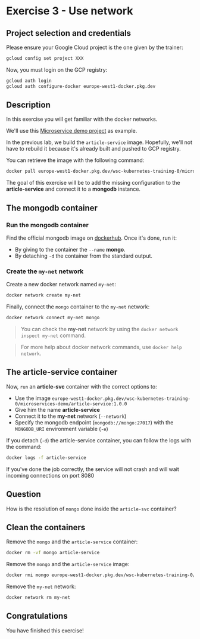 # Exercise 3 - Use network

<walkthrough-tutorial-duration duration="40.0"></walkthrough-tutorial-duration>


## Project selection and credentials

Please ensure your Google Cloud project is the one given by the trainer:

```sh
gcloud config set project XXX 
```

Now, you must login on the GCP registry:

```sh
gcloud auth login
gcloud auth configure-docker europe-west1-docker.pkg.dev
```

## Description

In this exercise you will get familiar with the docker networks.

We'll use this [Microservice demo project](https://github.com/wescale/microservices-demo) as example.

In the previous lab, we build the `article-service` image. Hopefully, we'll not have to rebuild it because it's already 
built and pushed to GCP registry. 

You can retrieve the image with the following command:

```bash
docker pull europe-west1-docker.pkg.dev/wsc-kubernetes-training-0/microservices-demo/article-service:1.0.0
```

The goal of this exercise will be to add the missing configuration to the **article-service** and connect it to a **mongodb** instance.

## The mongodb container

### Run the mongodb container

Find the official mongodb image on [dockerhub](https://hub.docker.com/search?q=mongodb). Once it's done, run it:
- By giving to the container the `--name` **mongo**.
- By detaching `-d` the container from the standard output.

### Create the `my-net` network

Create a new docker network named `my-net`:
```sh
docker network create my-net
```


Finally, connect the `mongo` container to the `my-net` network:
```sh
docker network connect my-net mongo
```


> You can check the **my-net** network by using the `docker network inspect my-net` command. 

> For more help about docker network commands, use `docker help network`.

## The article-service container

Now, `run` an **article-svc** container with the correct options to:
- Use the image `europe-west1-docker.pkg.dev/wsc-kubernetes-training-0/microservices-demo/article-service:1.0.0`
- Give him the name **article-service**
- Connect it to the **my-net** network (`--network`)
- Specify the mongodb endpoint (`mongodb://mongo:27017`) with the `MONGODB_URI` environment variable (`-e`)

If you detach (`-d`) the article-service container, you can follow the logs with the command:
```sh
docker logs -f article-service
```

If you've done the job correctly, the service will not crash and will wait incoming connections on port 8080

## Question

How is the resolution of `mongo` done inside the `article-svc` container?

## Clean the containers

Remove the `mongo` and the `article-service` container:
```sh
docker rm -vf mongo article-service
```

Remove the `mongo` and the `article-service` image:
```sh
docker rmi mongo europe-west1-docker.pkg.dev/wsc-kubernetes-training-0/microservices-demo/article-service:1.0.0
```

Remove the `my-net` network:
```sh
docker network rm my-net
```

## Congratulations

You have finished this exercise!

<walkthrough-conclusion-trophy></walkthrough-conclusion-trophy>
